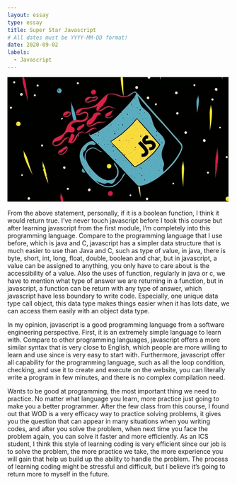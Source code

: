 ```yaml
---
layout: essay
type: essay
title: Super Star Javascript
# All dates must be YYYY-MM-DD format!
date: 2020-09-02
labels:
  - Javascript
---
```


<img class="ui tiny right spaced image" src="../images/Js1.jpg">

From the above statement, personally, if it is a boolean function, I think it would return true. I’ve never touch javascript before I took this course but after learning javascript from the first module, I’m completely into this programming language. Compare to the programming language that I use before, which is java and C, javascript has a simpler data structure that is much easier to use than Java and C, such as type of value, in java, there is byte, short, int, long, float, double, boolean and char, but in javascript, a value can be assigned to anything, you only have to care about is the accessibility of a value. Also the uses of function, regularly in java or c, we have to mention what type of answer we are returning in a function, but in javascript, a function can be return with any type of answer, which javascript have less boundary to write code. Especially, one unique data type call object, this data type makes things easier when it has lots date, we can access them easily with an object data type.

In my opinion, javascript is a good programming language from a software engineering perspective. First, it is an extremely simple language to learn with. Compare to other programming languages, javascript offers a more similar syntax that is very close to  English, which people are more willing to learn and use since is very easy to start with. Furthermore, javascript offer all capability for the programming language, such as all the loop condition, checking, and use it to create and execute on the website, you can literally write a program in few minutes, and there is no complex compilation need.
  
Wants to be good at programming, the most important thing we need to practice. No matter what language you learn, more practice just going to make you a better programmer. After the few class from this course, I found out that WOD is a very efficacy way to practice solving problems, it gives you the question that can appear in many situations when you writing codes, and after you solve the problem, when next time you face the problem again, you can solve it faster and more efficiently. As an ICS student, I think this style of learning coding is very efficient since our job is to solve the problem, the more practice we take, the more experience you will gain that help us build up the ability to handle the problem. The process of learning coding might be stressful and difficult, but I believe it’s going to return more to myself in the future.
